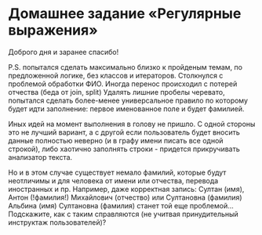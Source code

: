 # Домашнее задание «Регулярные выражения»

Доброго дня и заранее спасибо!

P.S. попытался сделать максимально близко к пройденым темам, по предложенной логике, без классов и итераторов. 
Столкнулся с проблемой обработки ФИО. Иногда перенос происходил с потерей отчества (беда от join, split)
Удалять лишние пробелы черевато, попытался сделать более-менее универсальное правило по которому будет 
идти заполнение: первое именованное поле и будет фамилией.

Иных идей на момент выполнения в голову не пришло. С одной стороны это не лучший вариант, а с другой 
если пользователь будет вносить данные полностью неверно (и в графу имени писать все одной строкой),
либо хаотично заполнять строки - придется прикручивать анализатор текста.

Но и в этом случае существует немало фамилий, которые будут неотличимы и для человека от имени или отчества,
перевода иностранных и пр. Например, даже корректная запись: Султан (имя), Антон (!фамилия!) Михайлович (отчество)
или Султановна (фамилия) Альбина (имя) Султановна (фамилия) станет той еще проблемой... 
Подскажите, как с таким справляются (не учитвая принудительный инструктаж пользователей)?
